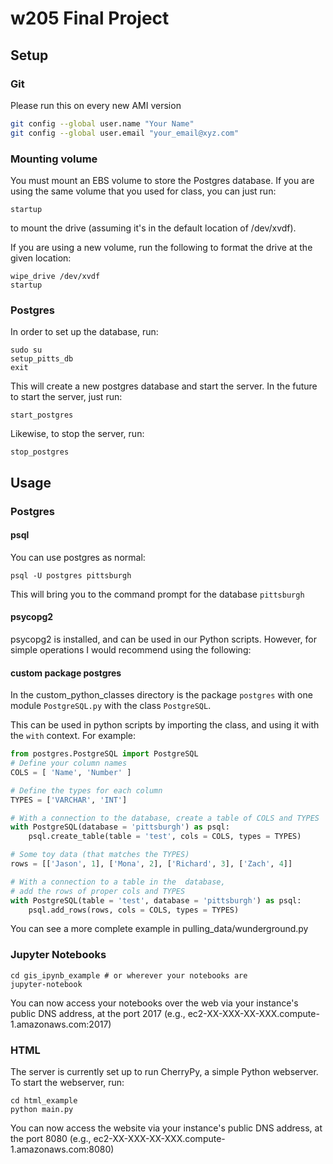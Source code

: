 # w205 Final Project

## Setup

### Git
Please run this on every new AMI version
```bash
git config --global user.name "Your Name"
git config --global user.email "your_email@xyz.com"
```

### Mounting volume
You must mount an EBS volume to store the Postgres database. If you are using the same volume that you used for class, you can just run:
```
startup
```
to mount the drive (assuming it's in the default location of /dev/xvdf).

If you are using a new volume, run the following to format the drive at the given location:
```
wipe_drive /dev/xvdf
startup
```

### Postgres

In order to set up the database, run:
```
sudo su
setup_pitts_db
exit
```

This will create a new postgres database and start the server. In the future to start the server, just run:
```
start_postgres
```

Likewise, to stop the server, run:
```
stop_postgres
```

## Usage

### Postgres

#### psql
You can use postgres as normal:
```
psql -U postgres pittsburgh
```

This will bring you to the command prompt for the database `pittsburgh`

#### psycopg2
psycopg2 is installed, and can be used in our Python scripts. However, for simple operations I would recommend using the following:

#### custom package postgres
In the custom_python_classes directory is the package `postgres` with one module `PostgreSQL.py` with the class `PostgreSQL`.

This can be used in python scripts by importing the class, and using it with the `with` context. For example:
```python
from postgres.PostgreSQL import PostgreSQL
# Define your column names
COLS = [ 'Name', 'Number' ]

# Define the types for each column
TYPES = ['VARCHAR', 'INT']

# With a connection to the database, create a table of COLS and TYPES
with PostgreSQL(database = 'pittsburgh') as psql:
    psql.create_table(table = 'test', cols = COLS, types = TYPES)

# Some toy data (that matches the TYPES)
rows = [['Jason', 1], ['Mona', 2], ['Richard', 3], ['Zach', 4]]

# With a connection to a table in the  database,
# add the rows of proper cols and TYPES
with PostgreSQL(table = 'test', database = 'pittsburgh') as psql:
    psql.add_rows(rows, cols = COLS, types = TYPES)
```

You can see a more complete example in pulling_data/wunderground.py

### Jupyter Notebooks
```
cd gis_ipynb_example # or wherever your notebooks are
jupyter-notebook
```
You can now access your notebooks over the web via your instance's public DNS address, at the port 2017 (e.g., ec2-XX-XXX-XX-XXX.compute-1.amazonaws.com:2017)


### HTML
The server is currently set up to run CherryPy, a simple Python webserver. To start the webserver, run:
```
cd html_example
python main.py
```
You can now access the website via your instance's public DNS address, at the port 8080 (e.g., ec2-XX-XXX-XX-XXX.compute-1.amazonaws.com:8080)